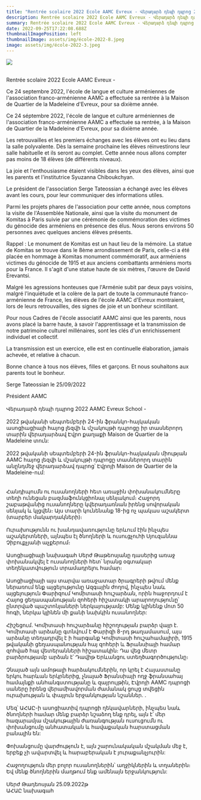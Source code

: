 ```yaml
---
title: "Rentrée scolaire 2022 Ecole AAMC Evreux - Վերադարձ դեպի դպրոց 2022 AAMC "
description: Rentrée scolaire 2022 Ecole AAMC Evreux - Վերադարձ դեպի դպրոց 2022 AAMC
summary: Rentrée scolaire 2022 Ecole AAMC Evreux - Վերադարձ դեպի դպրոց 2022 AAMC
date: 2022-09-25T17:22:08.688Z
thumbnailImagePosition: left
thumbnailImage: assets/img/école-2022-8.jpeg
image: assets/img/école-2022-3.jpeg
---
```

![](assets/img/ecole-2022-2.jpeg)

\
Rentrée scolaire 2022 Ecole AAMC Evreux -

Ce 24 septembre 2022, l'école de langue et culture arméniennes de l'association franco-arménienne AAMC a effectuée sa rentrée à la Maison de Quartier de la Madeleine d'Evreux, pour sa dixième année.

Ce 24 séptembre 2022, l'école de langue et culture arméniennes de l'association franco-arménienne AAMC a effectuée sa rentrée, à la Maison de Quartier de la Madeleine d'Evreux, pour sa dixième année.

Les retrouvailles et les premiers échanges avec les élèves ont eu lieu dans la salle polyvalente. Dès la semaine prochaine les élèves réinvestirons leur salle habituelle et ils seront au complet. Cette année nous allons compter pas moins de 18 élèves (de différents niveaux).

La joie et l'enthousiasme étaient visibles dans les yeux des élèves, ainsi que les parents et l'institutrice Syuzanna Chiboukchyan.

Le président de l'association Serge Tateossian a échangé avec les élèves avant les cours, pour leur communiquer des informations utiles.

Parmi les projets phares de l'association pour cette année, nous comptons la visite de l'Assemblée Nationale, ainsi que la visite du monument de Komitas à Paris suivie par une cérémonie de commémoration des victimes du génocide des arméniens en présence des élus. Nous serons environs 50 personnes avec quelques anciens élèves présents.

Rappel : Le monument de Komitas est un haut lieu de la mémoire. La statue de Komitas se trouve dans le 8ème arrondissement de Paris, celle-ci a été placée en hommage à Komitas monument commémoratif, aux arméniens victimes du génocide de 1915 et aux anciens combattants arméniens morts pour la France. Il s'agit d'une statue haute de six mètres, l'œuvre de David Erevantsi.

Malgré les agressions honteuses que l'Arménie subit par deux pays voisins, malgré l'inquiétude et la colère de la part de toute la communauté franco-arménienne de France, les élèves de l'école AAMC d'Evreux montraient, lors de leurs retrouvailles, des signes de joie et un bonheur scintillant.

Pour nous Cadres de l'école associatif AAMC ainsi que les parents, nous avons placé la barre haute, à savoir l'apprentissage et la transmission de notre patrimoine culturel millénaires, sont les clés d'un enrichissement individuel et collectif.

La transmission est un exercice, elle est en continuelle élaboration, jamais achevée, et relative à chacun.

Bonne chance à tous nos élèves, filles et garçons. Et nous souhaitons aux parents tout le bonheur.

Serge Tateossian le 25/09/2022

Président AAMC\
\
Վերադարձ դեպի դպրոց 2022 AAMC Evreux School -\
\
2022 թվականի սեպտեմբերի 24-ին ֆրանկո-հայկական ասոցիացիայի հայոց լեզվի և մշակույթի դպրոցը իր տասներորդ տարին վերադարձավ Էվրո քաղաքի Maison de Quartier de la Madeleine տուն:\
\
2022 թվականի սեպտեմբերի 24-ին ֆրանկո-հայկական միության AAMC հայոց լեզվի և մշակույթի դպրոցը տասներորդ տարին անընդմեջ վերադարձավ դպրոց՝ Էվրոյի Maison de Quartier de la Madeleine-ում:\
\
\
Հանդիպումն ու ուսանողների հետ առաջին փոխանակումները տեղի ունեցան բազմաֆունկցիոնալ սենյակում։ Հաջորդ շաբաթվանից ուսանողները կվերադառնան իրենց սովորական սենյակ և կլցվեն։ Այս տարի կունենանք 18-ից ոչ պակաս աշակերտ (տարբեր մակարդակների)։\
\
Ուրախությունն ու խանդավառությունը երևում էին ինչպես աշակերտների, այնպես էլ ծնողների և ուսուցչուհի Սյուզաննա Չիբուքչյանի աչքերում։\
\
Ասոցիացիայի նախագահ Սերժ Թաթեոսյանը դասերից առաջ փոխանակվել է ուսանողների հետ՝ նրանց օգտակար տեղեկատվություն տրամադրելու համար։\
\
Ասոցիացիայի այս տարվա առաջատար ծրագրերի թվում մենք ներառում ենք այցելությունը Ազգային ժողով, ինչպես նաև այցելություն Փարիզում Կոմիտասի հուշարձան, որին հաջորդում է Հայոց ցեղասպանության զոհերի հիշատակի արարողությունը՝ ընտրված պաշտոնյաների ներկայությամբ: Մենք կլինենք մոտ 50 հոգի, ներկա կլինեն մի քանի նախկին ուսանողներ:\
\
Հիշեցում. Կոմիտասի հուշարձանը հիշողության բարձր վայր է. Կոմիտասի արձանը գտնվում է Փարիզի 8-րդ թաղամասում, այս արձանը տեղադրվել է ի հարգանք Կոմիտասի հուշահամալիրի, 1915 թվականի ցեղասպանության հայ զոհերի և Ֆրանսիայի համար զոհված հայ վետերանների հիշատակին։ Դա վեց մետր բարձրությամբ արձան է՝ Դավիթ Երևանցու ստեղծագործությունը։\
\
Չնայած այն ամոթալի հարձակումներին, որ կրել է Հայաստանը երկու հարևան երկրներից, չնայած Ֆրանսիայի ողջ ֆրանսահայ համայնքի անհանգստությանը և զայրույթին, Էվրոյի AAMC դպրոցի սաները իրենց վերամիավորման ժամանակ ցույց տվեցին ուրախության և փայլուն երջանկության նշաններ. .\
\
Մեզ՝ ԱՀԱԸ-ի ասոցիատիվ դպրոցի ղեկավարների, ինչպես նաև ծնողների համար մենք բարձր նշաձող ենք դրել, այն է՝ մեր հազարամյա մշակութային ժառանգության ուսուցումն ու փոխանցումը անհատական ​​և հավաքական հարստացման բանալին են:\
\
Փոխանցումը վարժություն է, այն շարունակական մշակման մեջ է, երբեք չի ավարտվել և հարաբերական է յուրաքանչյուրին:\
\
Հաջողություն մեր բոլոր ուսանողներին՝ աղջիկներին և տղաներին։ Եվ մենք ծնողներին մաղթում ենք ամենայն երջանկություն:\
\
Սերժ Թադեոսյան 25.09.2022թ\
ԱՀԱԸ նախագահ